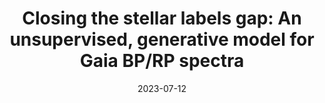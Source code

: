 ---
title: "Closing the stellar labels gap: An unsupervised, generative model for __Gaia__ BP/RP spectra"
collection: publications
permalink: /publication/2023-07-17-icml-xpvae
date: 2023-07-12
venue: 'Accepted at the ICML 2023 Workshop on Machine Learning for Astrophysics.'
paperurl: 'https://arxiv.org/pdf/2307.06378.pdf'
link: 'https://arxiv.org/abs/2307.06378'
citation: '<strong>Alexander Laroche</strong>, Joshua S. Speagle. Closing the stellar labels gap: An unsupervised, generative model for <i>Gaia</i> BP/RP spectra, <i>ICML 2023 Workshop on Machine Learning for Astrophysics</i>, (2023) arXiv:2307.06378 [astro-ph.IM].'
---